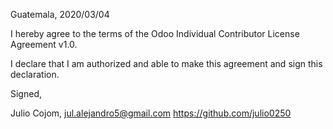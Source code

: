 Guatemala, 2020/03/04

I hereby agree to the terms of the Odoo Individual Contributor License
Agreement v1.0.

I declare that I am authorized and able to make this agreement and sign this
declaration.

Signed,

Julio Cojom, jul.alejandro5@gmail.com https://github.com/julio0250
